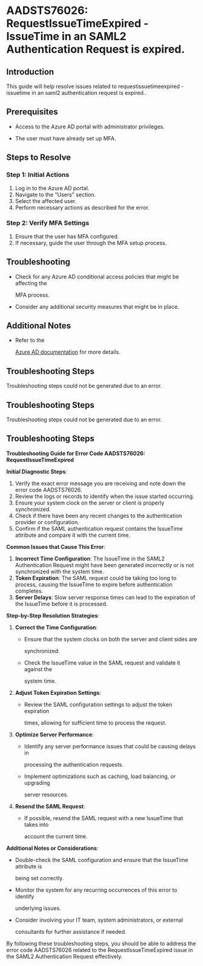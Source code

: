 # AADSTS76026: RequestIssueTimeExpired - IssueTime in an SAML2 Authentication Request is expired.


## Introduction

This guide will help resolve issues related to requestissuetimeexpired -
issuetime in an saml2 authentication request is expired..


## Prerequisites


* Access to the Azure AD portal with administrator privileges.

* The user must have already set up MFA.


## Steps to Resolve


### Step 1: Initial Actions

1. Log in to the Azure AD portal.
2. Navigate to the "Users" section.
3. Select the affected user.
4. Perform necessary actions as described for the error.


### Step 2: Verify MFA Settings

1. Ensure that the user has MFA configured.
2. If necessary, guide the user through the MFA setup process.


## Troubleshooting


* Check for any Azure AD conditional access policies that might be affecting the

  MFA process.

* Consider any additional security measures that might be in place.


## Additional Notes


* Refer to the

  [Azure AD 
documentation](https://learn.microsoft.com/en-us/azure/active-directory/)
  for more details.


## Troubleshooting Steps

Troubleshooting steps could not be generated due to an error.


## Troubleshooting Steps

Troubleshooting steps could not be generated due to an error.


## Troubleshooting Steps

**Troubleshooting Guide for Error Code AADSTS76026: RequestIssueTimeExpired**

**Initial Diagnostic Steps**:

1. Verify the exact error message you are receiving and note down the error code
   AADSTS76026.
2. Review the logs or records to identify when the issue started occurring.
3. Ensure your system clock on the server or client is properly synchronized.
4. Check if there have been any recent changes to the authentication provider or
   configuration.
5. Confirm if the SAML authentication request contains the IssueTime attribute
   and compare it with the current time.

**Common Issues that Cause This Error**:

1. **Incorrect Time Configuration**: The IssueTime in the SAML2 Authentication
   Request might have been generated incorrectly or is not synchronized with the
   system time.
2. **Token Expiration**: The SAML request could be taking too long to process,
   causing the IssueTime to expire before authentication completes.
3. **Server Delays**: Slow server response times can lead to the expiration of
   the IssueTime before it is processed.

**Step-by-Step Resolution Strategies**:

1. **Correct the Time Configuration**:

   * Ensure that the system clocks on both the server and client sides are

     synchronized.
   * Check the IssueTime value in the SAML request and validate it against the

     system time.

2. **Adjust Token Expiration Settings**:

   * Review the SAML configuration settings to adjust the token expiration

     times, allowing for sufficient time to process the request.

3. **Optimize Server Performance**:

   * Identify any server performance issues that could be causing delays in

     processing the authentication requests.
   * Implement optimizations such as caching, load balancing, or upgrading

     server resources.

4. **Resend the SAML Request**:
   * If possible, resend the SAML request with a new IssueTime that takes into

     account the current time.

**Additional Notes or Considerations**:


* Double-check the SAML configuration and ensure that the IssueTime attribute is

  being set correctly.

* Monitor the system for any recurring occurrences of this error to identify

  underlying issues.

* Consider involving your IT team, system administrators, or external

  consultants for further assistance if needed.

By following these troubleshooting steps, you should be able to address the
error code AADSTS76026 related to the RequestIssueTimeExpired issue in the SAML2
Authentication Request effectively.